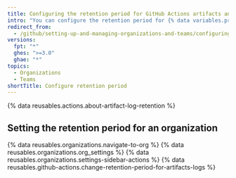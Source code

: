 ```yaml
---
title: Configuring the retention period for GitHub Actions artifacts and logs in your organization
intro: "You can configure the retention period for {% data variables.product.prodname_actions %} artifacts and logs in your organization."
redirect_from:
  - /github/setting-up-and-managing-organizations-and-teams/configuring-the-retention-period-for-github-actions-artifacts-and-logs-in-your-organization
versions:
  fpt: "*"
  ghes: ">=3.0"
  ghae: "*"
topics:
  - Organizations
  - Teams
shortTitle: Configure retention period
---
```


{% data reusables.actions.about-artifact-log-retention %}

## Setting the retention period for an organization

{% data reusables.organizations.navigate-to-org %}
{% data reusables.organizations.org_settings %}
{% data reusables.organizations.settings-sidebar-actions %}
{% data reusables.github-actions.change-retention-period-for-artifacts-logs  %}
